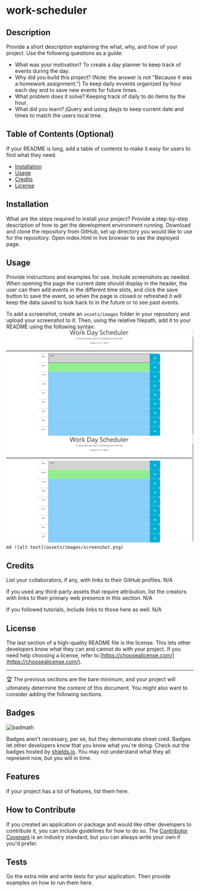 # work-scheduler

## Description

Provide a short description explaining the what, why, and how of your project. Use the following questions as a guide:

- What was your motivation?
To create a day planner to keep track of events during the day.
- Why did you build this project? (Note: the answer is not "Because it was a homework assignment.")
To keep daily evvents organized by hour each day and to save new events for future times.
- What problem does it solve?
Keeping track of daily to do items by the hour.
- What did you learn?
jQuery and using dayjs to keep current date and times to match the users local time.

## Table of Contents (Optional)

If your README is long, add a table of contents to make it easy for users to find what they need.

- [Installation](#installation)
- [Usage](#usage)
- [Credits](#credits)
- [License](#license)

## Installation

What are the steps required to install your project? Provide a step-by-step description of how to get the development environment running.
Download and clone the repository from GitHub, set up directory you would like to use for the repository. Open index.html in live browser to see the deployed page.

## Usage

Provide instructions and examples for use. Include screenshots as needed.
When opening the page the current date should display in the header, the user can then add events in the different time slots, and click the save button to save the event, so when the page is closed or refreshed it will keep the data saved to look back to in the future or to see past events.

To add a screenshot, create an `assets/images` folder in your repository and upload your screenshot to it. Then, using the relative filepath, add it to your README using the following syntax:
![alt text](Develop/img/screenshot1.png)
![alt text](Develop/img/screenshot2.png)
    ```md
    ![alt text](assets/images/screenshot.png)
    ```

## Credits

List your collaborators, if any, with links to their GitHub profiles.
N/A

If you used any third-party assets that require attribution, list the creators with links to their primary web presence in this section.
N/A

If you followed tutorials, include links to those here as well.
N/A

## License

The last section of a high-quality README file is the license. This lets other developers know what they can and cannot do with your project. If you need help choosing a license, refer to [https://choosealicense.com/](https://choosealicense.com/).

---

🏆 The previous sections are the bare minimum, and your project will ultimately determine the content of this document. You might also want to consider adding the following sections.

## Badges

![badmath](https://img.shields.io/github/languages/top/lernantino/badmath)

Badges aren't necessary, per se, but they demonstrate street cred. Badges let other developers know that you know what you're doing. Check out the badges hosted by [shields.io](https://shields.io/). You may not understand what they all represent now, but you will in time.

## Features

If your project has a lot of features, list them here.

## How to Contribute

If you created an application or package and would like other developers to contribute it, you can include guidelines for how to do so. The [Contributor Covenant](https://www.contributor-covenant.org/) is an industry standard, but you can always write your own if you'd prefer.

## Tests

Go the extra mile and write tests for your application. Then provide examples on how to run them here.
